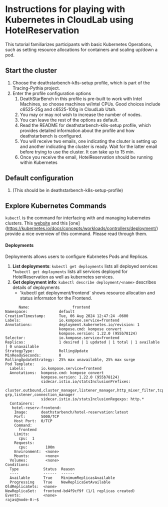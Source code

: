 # Instructions for playing with Kubernetes in CloudLab using HotelReservation

This tutorial familiarizes participants with basic Kubernetes Operations, such as setting resource allocations for containers and scaling up/down a pod.  

## Start  the cluster 

1. Choose the deathstarbench-k8s-setup profile, which is part of the Tracing-Pythia project.
2. Enter the profile configuration options
     1. DeathStarBench in this profile is pre-built to work with Intel Machines, so choose machines w/Intel CPUs.  Good choices include c6525-25g and c6525-100g in CloudLab Utah.  
     2. You may or may not wish to increase the number of nodes.
     3. You can leave the rest of the options as default.
     4.  Read the README for deathstarbench-k8s-setup profile, which provides detailed information about the profile and how deathstarbench is configured.
     5. You will receive two emails, one indicating the clsuter is setting up and another indicating the cluster is ready.  Wait for the latter email before trying to use the cluster.  It can take up to 15 min. 
     6.  Once you receive the email, HotelReservation should be running within Kubernetes 

## Default configuration
1. (This should be in deathstarbench-k8s-setup-profile)

## Explore Kubernetes Commands

`kubectl` is the command for interfacing with and managing kubernetes clusters.  This [website](https://spacelift.io/blog/kubernetes-cheat-sheet) and this [one] (https://kubernetes.io/docs/concepts/workloads/controllers/deployment/)  provide a nice overview of this command.  Please read through them.  

#### Deployments
Deployments allows users to configure Kubrnetes Pods and Replicas.  
1. **List deployments**: `kubectl get deployments` lists all deployed services
   *`kubectl get deployments` lists all services deployed for HotelReservation as well as kubernetes services.  
3. **Get deployment info**: `kubectl describe deployment/<name>` describes details of deployments
   * 'kubectl get deployment/frontend` shows resource allocation and status informaton for the Frontend.
```
      Name:                   frontend
Namespace:              default
CreationTimestamp:      Tue, 06 Aug 2024 12:47:24 -0600
Labels:                 io.kompose.service=frontend
Annotations:            deployment.kubernetes.io/revision: 1
                        kompose.cmd: kompose convert
                        kompose.version: 1.22.0 (955b78124)
Selector:               io.kompose.service=frontend
Replicas:               1 desired | 1 updated | 1 total | 1 available | 0 unavailable
StrategyType:           RollingUpdate
MinReadySeconds:        0
RollingUpdateStrategy:  25% max unavailable, 25% max surge
Pod Template:
  Labels:       io.kompose.service=frontend
  Annotations:  kompose.cmd: kompose convert
                kompose.version: 1.22.0 (955b78124)
                sidecar.istio.io/statsInclusionPrefixes:
                  cluster.outbound,cluster_manager,listener_manager,http_mixer_filter,tcp_mixer_filter,server,cluster.xds-grp,listener,connection_manager
                sidecar.istio.io/statsInclusionRegexps: http.*
  Containers:
   hotel-reserv-frontend:
    Image:      deathstarbench/hotel-reservation:latest
    Port:       5000/TCP
    Host Port:  0/TCP
    Command:
      frontend
    Limits:
      cpu:  1
    Requests:
      cpu:        100m
    Environment:  <none>
    Mounts:       <none>
  Volumes:        <none>
Conditions:
  Type           Status  Reason
  ----           ------  ------
  Available      True    MinimumReplicasAvailable
  Progressing    True    NewReplicaSetAvailable
OldReplicaSets:  <none>
NewReplicaSet:   frontend-bd4f9cf9f (1/1 replicas created)
Events:          <none>
rajas@node-0:~$
```




